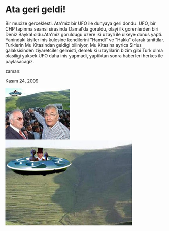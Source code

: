 # Ata geri geldi!
Bir mucize gerceklesti. Ata'miz bir UFO ile dunyaya geri dondu. UFO, bir CHP tapinma seansi sirasinda Damal'da goruldu, olayi ilk gorenlerden biri Deniz Baykal oldu.Ata'miz goruldugu uzere iki uzayli ile ulkeye donus yapti. Yanindaki kisiler inis kulesine kendilerini "Hamdi" ve "Hakkı" olarak tanittilar. Turklerin Mu Kitasindan geldigi biliniyor, Mu Kitasina ayrica Sirius galaksisinden ziyaretciler gelmisti, demek ki uzaylilarin bizim gibi Turk olma olasiligi yuksek.UFO daha inis yapmadi, yaptiktan sonra haberleri herkes ile paylasacagiz.







zaman:

Kasım 24, 2009










![](baykal-ufo.jpeg)
![](ata-ufo.jpg)
